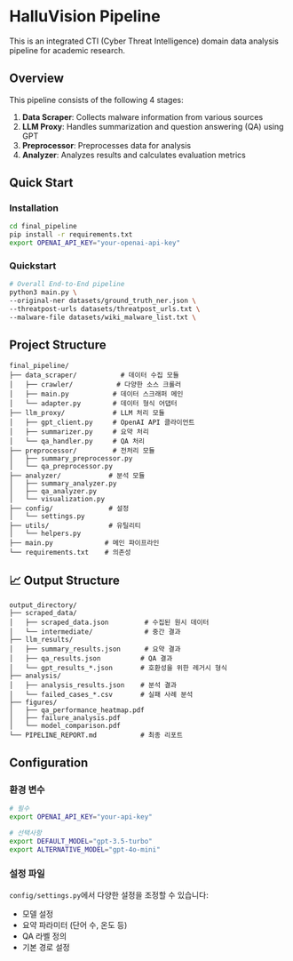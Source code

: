 # HalluVision Pipeline

This is an integrated CTI (Cyber Threat Intelligence) domain data analysis pipeline for academic research.

## Overview

This pipeline consists of the following 4 stages:

1. **Data Scraper**: Collects malware information from various sources
2. **LLM Proxy**: Handles summarization and question answering (QA) using GPT
3. **Preprocessor**: Preprocesses data for analysis
4. **Analyzer**: Analyzes results and calculates evaluation metrics

## Quick Start

### Installation

```bash
cd final_pipeline
pip install -r requirements.txt
export OPENAI_API_KEY="your-openai-api-key"
```

### Quickstart

```bash
# Overall End-to-End pipeline
python3 main.py \
--original-ner datasets/ground_truth_ner.json \
--threatpost-urls datasets/threatpost_urls.txt \
--malware-file datasets/wiki_malware_list.txt \
```


## Project Structure

```
final_pipeline/
├── data_scraper/           # 데이터 수집 모듈
│   ├── crawler/           # 다양한 소스 크롤러
│   ├── main.py           # 데이터 스크래퍼 메인
│   └── adapter.py        # 데이터 형식 어댑터
├── llm_proxy/            # LLM 처리 모듈
│   ├── gpt_client.py     # OpenAI API 클라이언트
│   ├── summarizer.py     # 요약 처리
│   └── qa_handler.py     # QA 처리
├── preprocessor/         # 전처리 모듈
│   ├── summary_preprocessor.py
│   └── qa_preprocessor.py
├── analyzer/            # 분석 모듈
│   ├── summary_analyzer.py
│   ├── qa_analyzer.py
│   └── visualization.py
├── config/              # 설정
│   └── settings.py
├── utils/               # 유틸리티
│   └── helpers.py
├── main.py             # 메인 파이프라인
└── requirements.txt    # 의존성
```

## 📈 Output Structure
```
output_directory/
├── scraped_data/
│   ├── scraped_data.json         # 수집된 원시 데이터
│   └── intermediate/             # 중간 결과
├── llm_results/
│   ├── summary_results.json      # 요약 결과
│   ├── qa_results.json          # QA 결과
│   └── gpt_results_*.json       # 호환성을 위한 레거시 형식
├── analysis/
│   ├── analysis_results.json    # 분석 결과
│   └── failed_cases_*.csv       # 실패 사례 분석
├── figures/
│   ├── qa_performance_heatmap.pdf
│   ├── failure_analysis.pdf
│   └── model_comparison.pdf
└── PIPELINE_REPORT.md           # 최종 리포트
```

## Configuration

### 환경 변수

```bash
# 필수
export OPENAI_API_KEY="your-api-key"

# 선택사항
export DEFAULT_MODEL="gpt-3.5-turbo"
export ALTERNATIVE_MODEL="gpt-4o-mini"
```

### 설정 파일

`config/settings.py`에서 다양한 설정을 조정할 수 있습니다:

- 모델 설정
- 요약 파라미터 (단어 수, 온도 등)
- QA 라벨 정의
- 기본 경로 설정